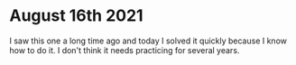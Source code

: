 # August 16th 2021
I saw this one a long time ago and today I solved it quickly because I know how to do it.
I don't think it needs practicing for several years.